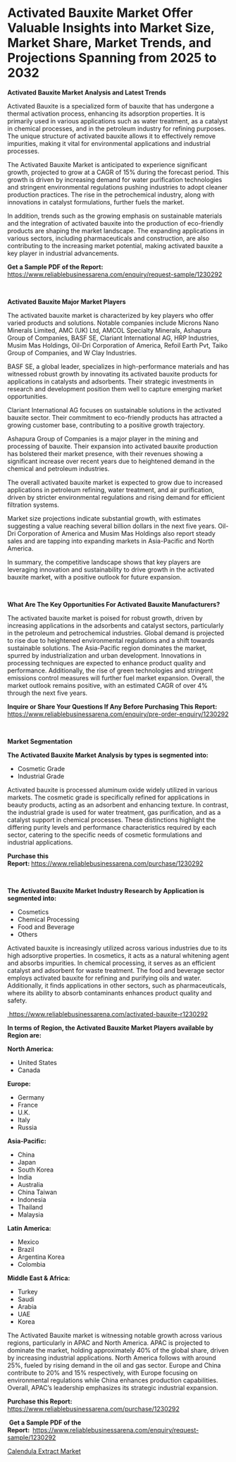<p><h1>Activated Bauxite Market Offer Valuable Insights into Market Size, Market Share, Market Trends, and Projections Spanning from 2025 to 2032</h1></p><p><strong>Activated Bauxite Market Analysis and Latest Trends</strong></p>
<p><p>Activated Bauxite is a specialized form of bauxite that has undergone a thermal activation process, enhancing its adsorption properties. It is primarily used in various applications such as water treatment, as a catalyst in chemical processes, and in the petroleum industry for refining purposes. The unique structure of activated bauxite allows it to effectively remove impurities, making it vital for environmental applications and industrial processes.</p><p>The Activated Bauxite Market is anticipated to experience significant growth, projected to grow at a CAGR of 15% during the forecast period. This growth is driven by increasing demand for water purification technologies and stringent environmental regulations pushing industries to adopt cleaner production practices. The rise in the petrochemical industry, along with innovations in catalyst formulations, further fuels the market. </p><p>In addition, trends such as the growing emphasis on sustainable materials and the integration of activated bauxite into the production of eco-friendly products are shaping the market landscape. The expanding applications in various sectors, including pharmaceuticals and construction, are also contributing to the increasing market potential, making activated bauxite a key player in industrial advancements.</p></p>
<p><strong>Get a Sample PDF of the Report:&nbsp;</strong> <a href="https://www.reliablebusinessarena.com/enquiry/request-sample/1230292?utm_campaign=2488&utm_medium=2&utm_source=Github&utm_content=ia&utm_term=01042025&utm_id=activated-bauxite">https://www.reliablebusinessarena.com/enquiry/request-sample/1230292</a></p>
<p>&nbsp;</p>
<p><strong>Activated Bauxite Major Market Players</strong></p>
<p><p>The activated bauxite market is characterized by key players who offer varied products and solutions. Notable companies include Microns Nano Minerals Limited, AMC (UK) Ltd, AMCOL Specialty Minerals, Ashapura Group of Companies, BASF SE, Clariant International AG, HRP Industries, Musim Mas Holdings, Oil-Dri Corporation of America, Refoil Earth Pvt, Taiko Group of Companies, and W Clay Industries.</p><p>BASF SE, a global leader, specializes in high-performance materials and has witnessed robust growth by innovating its activated bauxite products for applications in catalysts and adsorbents. Their strategic investments in research and development position them well to capture emerging market opportunities.</p><p>Clariant International AG focuses on sustainable solutions in the activated bauxite sector. Their commitment to eco-friendly products has attracted a growing customer base, contributing to a positive growth trajectory.</p><p>Ashapura Group of Companies is a major player in the mining and processing of bauxite. Their expansion into activated bauxite production has bolstered their market presence, with their revenues showing a significant increase over recent years due to heightened demand in the chemical and petroleum industries.</p><p>The overall activated bauxite market is expected to grow due to increased applications in petroleum refining, water treatment, and air purification, driven by stricter environmental regulations and rising demand for efficient filtration systems.</p><p>Market size projections indicate substantial growth, with estimates suggesting a value reaching several billion dollars in the next five years. Oil-Dri Corporation of America and Musim Mas Holdings also report steady sales and are tapping into expanding markets in Asia-Pacific and North America.</p><p>In summary, the competitive landscape shows that key players are leveraging innovation and sustainability to drive growth in the activated bauxite market, with a positive outlook for future expansion.</p></p>
<p>&nbsp;</p>
<p><strong>What Are The Key Opportunities For Activated Bauxite Manufacturers?</strong></p>
<p><p>The activated bauxite market is poised for robust growth, driven by increasing applications in the adsorbents and catalyst sectors, particularly in the petroleum and petrochemical industries. Global demand is projected to rise due to heightened environmental regulations and a shift towards sustainable solutions. The Asia-Pacific region dominates the market, spurred by industrialization and urban development. Innovations in processing techniques are expected to enhance product quality and performance. Additionally, the rise of green technologies and stringent emissions control measures will further fuel market expansion. Overall, the market outlook remains positive, with an estimated CAGR of over 4% through the next five years.</p></p>
<p><strong>Inquire or Share Your Questions If Any Before Purchasing This Report:</strong> <a href="https://www.reliablebusinessarena.com/enquiry/pre-order-enquiry/1230292?utm_campaign=2488&utm_medium=2&utm_source=Github&utm_content=ia&utm_term=01042025&utm_id=activated-bauxite">https://www.reliablebusinessarena.com/enquiry/pre-order-enquiry/1230292</a></p>
<p>&nbsp;</p>
<p><strong>Market Segmentation</strong></p>
<p><strong>The Activated Bauxite Market Analysis by types is segmented into:</strong></p>
<p><ul><li>Cosmetic Grade</li><li>Industrial Grade</li></ul></p>
<p><p>Activated bauxite is processed aluminum oxide widely utilized in various markets. The cosmetic grade is specifically refined for applications in beauty products, acting as an adsorbent and enhancing texture. In contrast, the industrial grade is used for water treatment, gas purification, and as a catalyst support in chemical processes. These distinctions highlight the differing purity levels and performance characteristics required by each sector, catering to the specific needs of cosmetic formulations and industrial applications.</p></p>
<p><strong>Purchase this Report:&nbsp;</strong><a href="https://www.reliablebusinessarena.com/purchase/1230292?utm_campaign=2488&utm_medium=2&utm_source=Github&utm_content=ia&utm_term=01042025&utm_id=activated-bauxite">https://www.reliablebusinessarena.com/purchase/1230292</a></p>
<p>&nbsp;</p>
<p><strong>The Activated Bauxite Market Industry Research by Application is segmented into:</strong></p>
<p><ul><li>Cosmetics</li><li>Chemical Processing</li><li>Food and Beverage</li><li>Others</li></ul></p>
<p><p>Activated bauxite is increasingly utilized across various industries due to its high adsorptive properties. In cosmetics, it acts as a natural whitening agent and absorbs impurities. In chemical processing, it serves as an efficient catalyst and adsorbent for waste treatment. The food and beverage sector employs activated bauxite for refining and purifying oils and water. Additionally, it finds applications in other sectors, such as pharmaceuticals, where its ability to absorb contaminants enhances product quality and safety.</p></p>
<p><a href="https://www.reliablebusinessarena.com/activated-bauxite-r1230292?utm_campaign=2488&utm_medium=2&utm_source=Github&utm_content=ia&utm_term=01042025&utm_id=activated-bauxite">&nbsp;https://www.reliablebusinessarena.com/activated-bauxite-r1230292</a></p>
<p><strong>In terms of Region, the Activated Bauxite Market Players available by Region are:</strong></p>
<p>
    <p> <strong> North America: </strong>
        <ul>
            <li>United States</li>
            <li>Canada</li>
        </ul>
        </p> 
    <p> <strong> Europe: </strong>
        <ul>
            <li>Germany</li>
            <li>France</li>
            <li>U.K.</li>
            <li>Italy</li>
            <li>Russia</li>
        </ul>
        </p> 
    <p> <strong> Asia-Pacific: </strong>
        <ul>
            <li>China</li>
            <li>Japan</li>
            <li>South Korea</li>
            <li>India</li>
            <li>Australia</li>
            <li>China Taiwan</li>
            <li>Indonesia</li>
            <li>Thailand</li>
            <li>Malaysia</li>
        </ul>
        </p> 
    <p> <strong> Latin America: </strong>
        <ul>
            <li>Mexico</li>
            <li>Brazil</li>
            <li>Argentina Korea</li>
            <li>Colombia</li>
        </ul>
        </p> 
    <p> <strong> Middle East & Africa: </strong>
        <ul>
            <li>Turkey</li>
            <li>Saudi</li>
            <li>Arabia</li>
            <li>UAE</li>
            <li>Korea</li>
        </ul>
    </p>
    </p>
<p><p>The Activated Bauxite market is witnessing notable growth across various regions, particularly in APAC and North America. APAC is projected to dominate the market, holding approximately 40% of the global share, driven by increasing industrial applications. North America follows with around 25%, fueled by rising demand in the oil and gas sector. Europe and China contribute to 20% and 15% respectively, with Europe focusing on environmental regulations while China enhances production capabilities. Overall, APAC’s leadership emphasizes its strategic industrial expansion.</p></p>
<p><strong>Purchase this Report: </strong><a href="https://www.reliablebusinessarena.com/purchase/1230292?utm_campaign=2488&utm_medium=2&utm_source=Github&utm_content=ia&utm_term=01042025&utm_id=activated-bauxite">https://www.reliablebusinessarena.com/purchase/1230292</a></p>
<p>&nbsp;<strong>Get a Sample PDF of the Report:&nbsp;&nbsp;</strong><a href="https://www.reliablebusinessarena.com/enquiry/request-sample/1230292?utm_campaign=2488&utm_medium=2&utm_source=Github&utm_content=ia&utm_term=01042025&utm_id=activated-bauxite">https://www.reliablebusinessarena.com/enquiry/request-sample/1230292</a></p>
<p><strong></strong></p>
<p><p><a href="https://github.com/sherikacas30/Market-Research-Report-List-1/blob/main/calendula-extract-market.md?utm_campaign=2488&utm_medium=2&utm_source=Github&utm_content=ia&utm_term=01042025&utm_id=activated-bauxite">Calendula Extract Market</a></p></p>